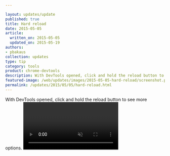 ```yaml
---

layout: updates/update
published: true
title: Hard reload
date: 2015-05-05
article:
  written_on: 2015-05-05
  updated_on: 2015-05-19
authors:
- pbakaus
collection: updates
type: tip
category: tools
product: chrome-devtools
description: With DevTools opened, click and hold the reload button to see more options.
featured-image: /web/updates/images/2015-05-05-hard-reload/screenshot.png
permalink: /updates/2015/05/05/hard-reload.html
---
```

With DevTools opened, click and hold the reload button to see more options.
<video src="/web/updates/videos/hold_refresh.mp4" autoplay loop muted></video>
